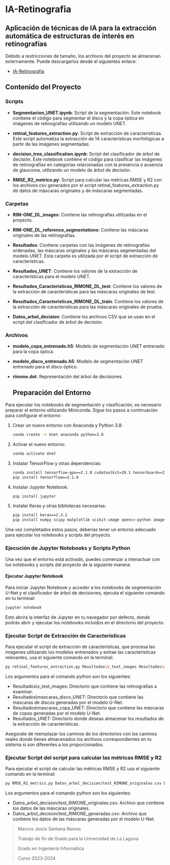 # IA-Retinografia
## Aplicación de técnicas de IA para la extracción automática de estructuras de interés en retinografías
Debido a restricciones de tamaño, los archivos del proyecto se almacenan externamente. Puede descargarlos desde el siguientes enlace:
- [IA-Retinografia](https://drive.google.com/file/d/1Y729NBExIEYYYlw7iOSk8Ps0nHuZwXGe/view?usp=drive_link)

## Contenido del Proyecto
### Scripts

- **Segmentacion_UNET.ipynb**: Script de la segmentación. Este notebook contiene el código para segmentar el disco y la copa óptica en imágenes de retinografías utilizando un modelo UNET.

- **retinal_features_extraction.py**: Script de extracción de características. Este script automatiza la extracción de 14 características morfológicas a partir de las imágenes segmentadas.

- **decision_tree_classification.ipynb**: Script del clasificador de árbol de decisión. Este notebook contiene el código para clasificar las imágenes de retinografías en categorías relacionadas con la presencia o ausencia de glaucoma, utilizando un modelo de árbol de decisión.
- **RMSE_R2_metrics.py**: Script para calcular las métricas RMSE y R2 con los archivos csv generados por el script retinal_features_extraction.py de datos de máscaras originales y de máscaras segmentadas.

### Carpetas

- **RIM-ONE_DL_images**: Contiene las retinografías utilizadas en el proyecto.

- **RIM-ONE_DL_reference_segmentations**: Contiene las máscaras originales de las retinografías.

- **Resultados**: Contiene carpetas con las imágenes de retinografías ordenadas, las máscaras originales y las máscaras segmentadas del modelo UNET. Esta carpeta es utilizada por el script de extracción de características.

- **Resultados_UNET**: Contiene los valores de la extracción de características para el modelo UNET.

- **Resultados_Caracteristicas_RIMONE_DL_test**: Contiene los valores de la extracción de características para las máscaras originales de test.

- **Resultados_Caracteristicas_RIMONE_DL_train**: Contiene los valores de la extracción de características para las máscaras originales de prueba.

- **Datos_arbol_decision**: Contiene los archivos CSV que se usan en el script del clasificador de árbol de decisión.

### Archivos

- **modelo_copa_entrenado.h5**: Modelo de segmentación UNET entrenado para la copa óptica.

- **modelo_disco_entrenado.h5**: Modelo de segmentación UNET entrenado para el disco óptico.

- **rimone.dot**: Representación del árbol de decisiones.

  ## Preparación del Entorno
Para ejecutar los notebooks de segmentación y clasificación, es necesario preparar el entorno utilizando Miniconda. Sigue los pasos a continuación para configurar el entorno:

1. Crear un nuevo entorno con Anaconda y Python 3.8:
    ```sh
    conda create -n Unet anaconda python=3.8
    ```
2. Activar el nuevo entorno:
    ```sh
    conda activate Unet
    ```

3. Instalar TensorFlow y otras dependencias:
    ```sh
    conda install tensorflow-gpu==2.1.0 cudatoolkit=10.1 tensorboard==2.1.0 tensorflow-estimator==2.1.0
    pip install tensorflow==2.1.0
    ```

4. Instalar Jupyter Notebook:
    ```sh
    pip install jupyter
    ```

5. Instalar Keras y otras bibliotecas necesarias:
    ```sh
    pip install keras==2.3.1
    pip install numpy scipy matplotlib scikit-image opencv-python imageio tqdm scikit-image scikit-learn graphviz

    ```

Una vez completados estos pasos, deberías tener un entorno adecuado para ejecutar los notebooks y scripts del proyecto.

### Ejecución de Jupyter Notebooks y Scripts Python

Una vez que el entorno está activado, puedes comenzar a interactuar con los notebooks y scripts del proyecto de la siguiente manera:

#### Ejecutar Jupyter Notebook

Para iniciar Jupyter Notebook y acceder a los notebooks de segmentación U-Net y el clasificador de árbol de decisiones, ejecuta el siguiente comando en tu terminal:

```bash
jupyter notebook
```
Esto abrirá la interfaz de Jupyter en tu navegador por defecto, donde podrás abrir y ejecutar los notebooks incluidos en el directorio del proyecto.

### Ejecutar Script de Extracción de Características
Para ejecutar el script de extracción de características, que procesa las imágenes utilizando los modelos entrenados y extrae las características relevantes, usa el siguiente comando en la terminal:
```bash
py retinal_features_extraction.py Resultados\x_test_images Resultados\mascaras_disco_UNET Resultados\mascaras_copa_UNET Resultados_UNET
```
Los argumentos para el comando python son los siguientes:

- Resultados\x_test_images: Directorio que contiene las retinografías a examinar.
- Resultados\mascaras_disco_UNET: Directorio que contiene las máscaras de discos generadas por el modelo U-Net.
- Resultados\mascaras_copa_UNET: Directorio que contiene las máscaras de copas generadas por el modelo U-Net.
- Resultados_UNET: Directorio donde deseas almacenar los resultados de la extracción de características.

Asegúrate de reemplazar los caminos de los directorios con los caminos reales donde tienes almacenados los archivos correspondientes en tu sistema si son diferentes a los proporcionados.

### Ejecutar Script del script para calcular las métricas RMSE y R2
Para ejecutar el script de calcular las métricas RMSE y R2 usa el siguiente comando en la terminal:
```bash
py RMSE_R2_metrics.py Datos_arbol_decision/test_RIMONE_originales.csv Datos_arbol_decision/test_RIMONE_generadas.csv
```
Los argumentos para el comando python son los siguientes:

- Datos_arbol_decision/test_RIMONE_originales.csv: Archivo que contiene los datos de las máscaras originales.
- Datos_arbol_decision/test_RIMONE_generadas.csv: Archivo que contiene los datos de las máscaras generadas por el modelo U-Net.
> Marcos Jesús Santana Ramos
>
> Trabajo de fin de Grado para la Universidad de La Laguna
> 
> Grado en Ingeniería Informática
> 
> Curso 2023-2024 
